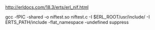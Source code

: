 http://erldocs.com/18.3/erts/erl_nif.html

gcc -fPIC -shared -o niftest.so niftest.c -I $ERL_ROOT/usr/include/ -I ERTS_PATH/include -flat_namespace -undefined suppress